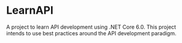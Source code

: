 # LearnAPI
A project to learn API development using .NET Core 6.0. This project intends to use best practices around the API development paradigm.

